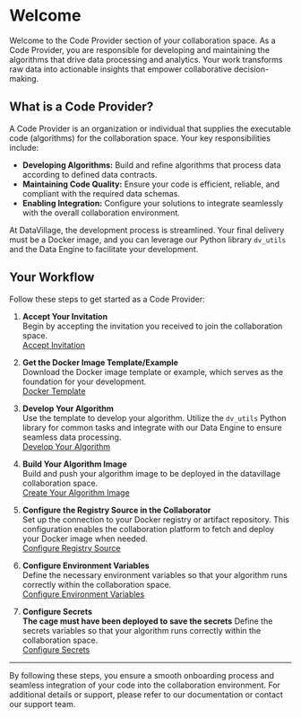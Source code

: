 # Welcome

Welcome to the Code Provider section of your collaboration space. As a Code Provider, you are responsible for developing and maintaining the algorithms that drive data processing and analytics. Your work transforms raw data into actionable insights that empower collaborative decision-making.

## What is a Code Provider?

A Code Provider is an organization or individual that supplies the executable code (algorithms) for the collaboration space. Your key responsibilities include:
- **Developing Algorithms:** Build and refine algorithms that process data according to defined data contracts.
- **Maintaining Code Quality:** Ensure your code is efficient, reliable, and compliant with the required data schemas.
- **Enabling Integration:** Configure your solutions to integrate seamlessly with the overall collaboration environment.

At DataVillage, the development process is streamlined. Your final delivery must be a Docker image, and you can leverage our Python library `dv_utils` and the Data Engine to facilitate your development.

## Your Workflow

Follow these steps to get started as a Code Provider:

1. **Accept Your Invitation**  
   Begin by accepting the invitation you received to join the collaboration space.  
   [Accept Invitation](/docs/user-manual/code-provider/accept-invitation)

2. **Get the Docker Image Template/Example**  
   Download the Docker image template or example, which serves as the foundation for your development.  
   [Docker Template](/docs/user-manual/code-provider/create-algorithm/get-docker-template)

3. **Develop Your Algorithm**  
   Use the template to develop your algorithm. Utilize the `dv_utils` Python library for common tasks and integrate with our Data Engine to ensure seamless data processing.  
   [Develop Your Algorithm](/docs/user-manual/code-provider/create-algorithm/develop-algorithm)

4. **Build Your Algorithm Image**  
   Build and push your algorithm image to be deployed in the datavillage collaboration space.  
   [Create Your Algorithm Image](/docs/user-manual/code-provider/create-algorithm/create-docker-image)

5. **Configure the Registry Source in the Collaborator**  
   Set up the connection to your Docker registry or artifact repository. This configuration enables the collaboration platform to fetch and deploy your Docker image when needed.  
   [Configure Registry Source](/docs/user-manual/code-provider/configure-collaborator/configure-registry)

6. **Configure Environment Variables**  
   Define the necessary environment variables so that your algorithm runs correctly within the collaboration space.  
   [Configure Environment Variables](/docs/user-manual/code-provider/configure-collaborator/configure-variables)

7. **Configure Secrets**   
    **The cage must have been deployed to save the secrets**
   Define the secrets variables so that your algorithm runs correctly within the collaboration space.  
   [Configure Secrets](/docs/user-manual/code-provider/configure-collaborator/configure-secrets)
---

By following these steps, you ensure a smooth onboarding process and seamless integration of your code into the collaboration environment. For additional details or support, please refer to our documentation or contact our support team.
